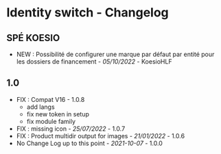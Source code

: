 # Identity switch - Changelog

## SPÉ KOESIO
- NEW : Possibilité de configurer une marque par défaut par entité pour les dossiers de financement - *05/10/2022* - KoesioHLF

## 1.0
- FIX : Compat V16 - 1.0.8
  - add langs
  - fix new token in setup
  - fix module family
- FIX : missing icon  - *25/07/2022* - 1.0.7
- FIX : Product multidir output for images - *21/01/2022* - 1.0.6
- No Change Log up to this point - *2021-10-07* - 1.0.0
